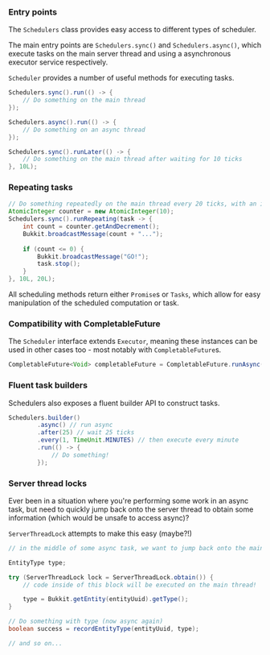 ### Entry points

The `Schedulers` class provides easy access to different types of scheduler.

The main entry points are `Schedulers.sync()` and `Schedulers.async()`, which execute tasks on the main server thread and using a asynchronous executor service respectively.

`Scheduler` provides a number of useful methods for executing tasks.

```java
Schedulers.sync().run(() -> {
    // Do something on the main thread
});
```

```java
Schedulers.async().run(() -> {
    // Do something on an async thread
});
```

```java
Schedulers.sync().runLater(() -> {
    // Do something on the main thread after waiting for 10 ticks
}, 10L);
```

### Repeating tasks
```java
// Do something repeatedly on the main thread every 20 ticks, with an initial delay of 10 ticks
AtomicInteger counter = new AtomicInteger(10);
Schedulers.sync().runRepeating(task -> {
    int count = counter.getAndDecrement();
    Bukkit.broadcastMessage(count + "...");
    
    if (count <= 0) {
        Bukkit.broadcastMessage("GO!");
        task.stop();
    }
}, 10L, 20L);
```

All scheduling methods return either `Promise`s or `Tasks`, which allow for easy manipulation of the scheduled computation or task.


### Compatibility with CompletableFuture

The `Scheduler` interface extends `Executor`, meaning these instances can be used in other cases too - most notably with `CompletableFuture`s.

```java
CompletableFuture<Void> completableFuture = CompletableFuture.runAsync(() -> { /* something */ }, Schedulers.sync());
```

### Fluent task builders

Schedulers also exposes a fluent builder API to construct tasks.
```java
Schedulers.builder()
        .async() // run async
        .after(25) // wait 25 ticks
        .every(1, TimeUnit.MINUTES) // then execute every minute
        .run(() -> {
            // Do something!
        });
```

### Server thread locks

Ever been in a situation where you're performing some work in an async task, but need to quickly jump back onto the server thread to obtain some information (which would be unsafe to access async)?

`ServerThreadLock` attempts to make this easy (maybe?!)

```java
// in the middle of some async task, we want to jump back onto the main thread for something

EntityType type;

try (ServerThreadLock lock = ServerThreadLock.obtain()) {
    // code inside of this block will be executed on the main thread!

    type = Bukkit.getEntity(entityUuid).getType();
}

// Do something with type (now async again)
boolean success = recordEntityType(entityUuid, type);

// and so on...
```
